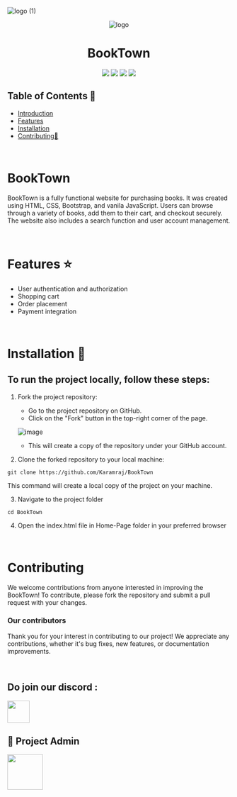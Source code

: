 ![logo (1)](https://github.com/Karamraj/BookTown/assets/92857243/e861b9af-9f7c-4cda-b833-d5c14a615025)

<div align="center">
 <img src="https://res.cloudinary.com/dxxeks4o5/image/upload/v1696337204/logo-book_x1t4pb.png" alt="logo"/>
<h1>BookTown</h1>

![](https://img.shields.io/badge/HTML-8A2BE2?style=for-the-badge&logo=HTML&color=black)
![](https://img.shields.io/badge/CSS-8A2BE2?style=for-the-badge&logo=Css&color=orange)
![](https://img.shields.io/badge/javascript-8A2BE2?style=for-the-badge&logo=javascript&labelcolor=yellow)
![](https://img.shields.io/badge/Bootstrap-8A2BE2?style=for-the-badge&logo=bootstrap&labelcolor=black)

</div>

## Table of Contents 📒

- [Introduction](#introduction)
- [Features](#features)
- [Installation](#quickstart)
- [Contributing🤝](#contributors)

<br>

# BookTown <a name="introduction"></a>
BookTown is a fully functional website for purchasing books. It was created using HTML, CSS, Bootstrap, and vanila JavaScript. Users can browse through a variety of books, add them to their cart, and checkout securely. The website also includes a search function and user account management.

<br>

# Features ⭐ <a name="features"></a>

- User authentication and authorization
- Shopping cart
- Order placement
- Payment integration
<br>

# Installation 🚀 <a name="quickstart"></a>
## To run the project locally, follow these steps:

1. Fork the project repository:

   - Go to the project repository on GitHub.
   - Click on the "Fork" button in the top-right corner of the page.

   ![image](https://github.com/Ayush-Tibrewal/Product_3D/assets/96817905/789dda31-5f38-4102-aca8-731d7f2f5f2f)

   - This will create a copy of the repository under your GitHub account.

2. Clone the forked repository to your local machine:

```
git clone https://github.com/Karamraj/BookTown
```

This command will create a local copy of the project on your machine.

3.  Navigate to the project folder

```
cd BookTown
```

4.  Open the index.html file in Home-Page folder in your preferred browser

<br>



# Contributing  
We welcome contributions from anyone interested in improving the BookTown! To contribute, please fork the repository and submit a pull request with your changes.
<br>

### Our contributors <a name="contributors"></a>
Thank you for your interest in contributing to our project! We appreciate any contributions, whether it's bug fixes, new features, or documentation improvements.
<br/>

<a href="https://github.com/Karamraj/BookTown/graphs/contributors">
</a>

<br/>


## Do join our discord :

<a href="https://discord.gg/hcrMnUdv">
  <img src="https://img.icons8.com/color/2x/discord--v2.png" height="50px"></img>
</a>

## 🤠 Project Admin 

<a href="https://github.com/Karamraj"><img src="https://res.cloudinary.com/dxxeks4o5/image/upload/v1696338265/92857243_xj33at.jpg" height="80px"/></a>

